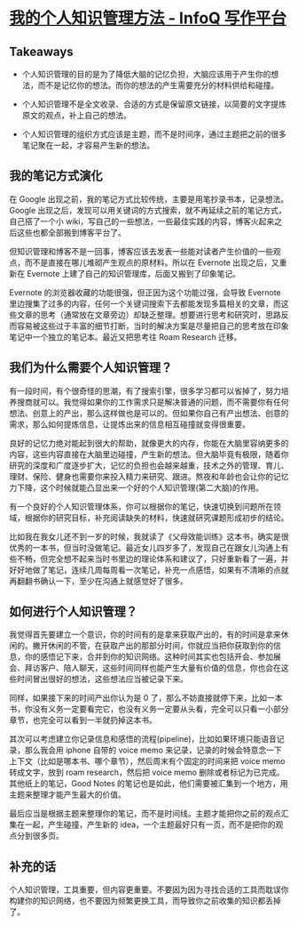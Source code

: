 # [我的个人知识管理方法 - InfoQ 写作平台](https://xie.infoq.cn/article/a933b06e3c4b4bee211a4df16)

## Takeaways

-   个人知识管理的目的是为了降低大脑的记忆负担，大脑应该用于产生你的想法，而不是记忆你的想法。而你的想法的产生需要充分的材料供给和碰撞。
    
-   个人知识管理不是全文收录、合适的方式是保留原文链接，以简要的文字提炼原文的观点，补上自己的想法。
    
-   个人知识管理的组织方式应该是主题，而不是时间序，通过主题把之前的很多笔记聚在一起，才容易产生新的想法。
    

## 我的笔记方式演化

在 Google 出现之前，我的笔记方式比较传统，主要是用笔抄录书本，记录想法。Google 出现之后，发现可以用关键词的方式搜索，就不再延续之前的笔记方式，自己搭了一个小 wiki，写自己的一些想法，一些最佳实践的内容，博客火起来之后这些也都全部搬到博客平台了。

但知识管理和博客不是一回事，博客应该去发表一些能对读者产生价值的一些观点，而不是直接在哪儿堆砌产生观点的原材料。所以在 Evernote 出现之后，又重新在 Evernote 上建了自己的知识管理库，后面又搬到了印象笔记。

Evernote 的浏览器收藏的功能很强，但正因为这个功能过强，会导致 Evernote 里边搜集了过多的内容，任何一个关键词搜索下去都能发现多篇相关的文章，而这些文章的思考（通常放在文章旁边）却缺乏整理。想要进行思考和研究时，思路反而容易被这些过于丰富的细节打断，当时的解决方案是尽量把自己的思考放在印象笔记中一个独立的笔记本。最近又把思考往 Roam Research 迁移。

## 我们为什么需要个人知识管理？

有一段时间，有个很奇怪的思潮，有了搜索引擎，很多学习都可以省掉了，努力培养搜商就可以。我觉得如果你的工作需求只是解决普通的问题，而不需要你有任何想法、创意上的产出，那么这样做也是可以的。但如果你自己有产出想法、创意的需求，那么如何提炼信息，让提炼出来的信息相互碰撞就变得很重要。

良好的记忆力绝对能起到很大的帮助，就像更大的内存，你能在大脑里容纳更多的内容，这些内容直接在大脑里边碰撞，产生新的想法。但大脑毕竟有极限，随着你研究的深度和广度逐步扩大，记忆的负担也会越来越重，技术之外的管理、育儿、理财、保险、健身也需要你来投入精力来研究、跟进。熬夜和年龄也会让你的记忆力下降，这个时候就能凸显出来一个好的个人知识管理(第二大脑)的作用。

有一个良好的个人知识管理体系，你可以根据你的笔记，快速切换到问题所在领域，根据你的研究目标，补充阅读缺失的材料，快速就研究课题形成初步的结论。

比如我在我女儿还不到一岁的时候，我就读了《父母效能训练》这本书，确实是很优秀的一本书，但当时没做笔记。最近女儿四岁多了，发现自己在跟女儿沟通上有些不畅，但完全想不起来当时书里边的理论体系和建议了，只好重新看了一遍，并好好地做了笔记，连续几周每周看一次笔记，补充一点感悟，如果有不清晰的点就再翻翻书确认一下，至少在沟通上就感觉好了很多。

## 如何进行个人知识管理？

我觉得首先要建立一个意识，你的时间有的是拿来获取产出的，有的时间是拿来休闲的。撇开休闲的不管，在获取产出的那部分时间，你就应当把你获取到你的信息，你的感悟记下来，合并到你的知识网络。这种时间其实也包括开会、参加展会、拜访客户、陪人聊天，这些时间同样也能产生大量有价值的信息，你也会在这些时间冒出很好的想法，这些想法应当被记录下来。

同样，如果接下来的时间产出你认为是 0 了，那么不妨直接就停下来，比如一本书，你没有义务一定要看完它，也没有义务一定要从头看，完全可以只看一小部分章节，也完全可以看到一半就扔掉这本书。

其次可以考虑建立你记录信息和感悟的流程(pipeline)，比如如果环境只能语音记录，那么我会用 iphone 自带的 voice memo 来记录，记录的时候会特意念一下上下文（比如是哪本书、哪个章节），然后周末有个固定的时间来把 voice memo 转成文字，放到 roam research，然后把 voice memo 删除或者标记为已完成。其他纸上的笔记，Good Notes 的笔记也是如此，他们需要被汇集到一个地方，用主题来整理才能产生最大的价值。

最后应当是根据主题来整理你的笔记，而不是时间线。主题才能把你之前的观点汇集在一起，产生碰撞，产生新的 idea，一个主题最好只有一页，而不是把你的观点分到很多页。

## 补充的话

个人知识管理，工具重要，但内容更重要。不要因为因为寻找合适的工具而耽误你构建你的知识网络，也不要因为频繁更换工具，而导致你之前收集的知识都丢掉了。
